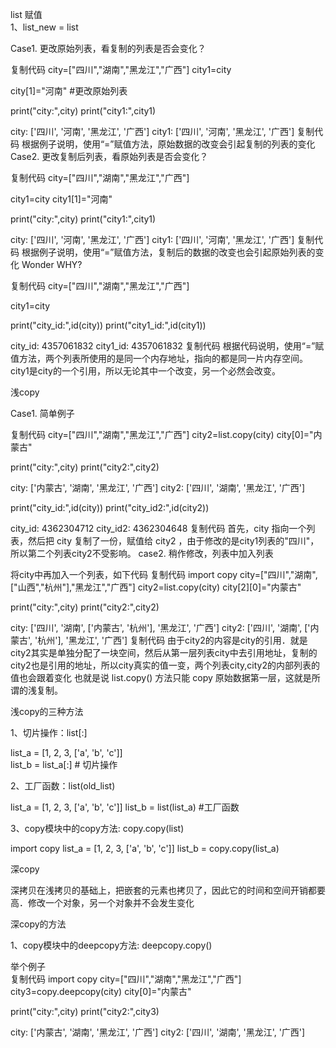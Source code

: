 list 赋值                            
1、list_new = list                                                                                              

Case1. 更改原始列表，看复制的列表是否会变化？

复制代码
city=["四川","湖南","黑龙江","广西"]
city1=city

city[1]="河南" #更改原始列表

print("city:",city)
print("city1:",city1)

city: ['四川', '河南', '黑龙江', '广西']
city1: ['四川', '河南', '黑龙江', '广西']
复制代码
根据例子说明，使用“=”赋值方法，原始数据的改变会引起复制的列表的变化
Case2. 更改复制后列表，看原始列表是否会变化？

复制代码
city=["四川","湖南","黑龙江","广西"]

city1=city
city1[1]="河南"

print("city:",city)
print("city1:",city1)

city: ['四川', '河南', '黑龙江', '广西']
city1: ['四川', '河南', '黑龙江', '广西']
复制代码
根据例子说明，使用“=”赋值方法，复制后的数据的改变也会引起原始列表的变化
Wonder WHY?

复制代码
city=["四川","湖南","黑龙江","广西"]

city1=city

print("city_id:",id(city))
print("city1_id:",id(city1))

city_id: 4357061832
city1_id: 4357061832
复制代码
根据代码说明，使用“=”赋值方法，两个列表所使用的是同一个内存地址，指向的都是同一片内存空间。
city1是city的一个引用，所以无论其中一个改变，另一个必然会改变。






浅copy                                                                               

Case1. 简单例子

复制代码
city=["四川","湖南","黑龙江","广西"]
city2=list.copy(city)
city[0]="内蒙古"

print("city:",city)
print("city2:",city2)

city: ['内蒙古', '湖南', '黑龙江', '广西']
city2: ['四川', '湖南', '黑龙江', '广西']

print("city_id:",id(city))
print("city_id2:",id(city2))

city_id: 4362304712
city_id2: 4362304648
复制代码
首先，city 指向一个列表，然后把 city 复制了一份，赋值给 city2 ，由于修改的是city1列表的"四川"，所以第二个列表city2不受影响。
case2. 稍作修改，列表中加入列表

将city中再加入一个列表，如下代码
复制代码
import copy
city=["四川","湖南",["山西","杭州"],"黑龙江","广西"]
city2=list.copy(city)
city[2][0]="内蒙古"

print("city:",city)
print("city2:",city2)

city: ['四川', '湖南', ['内蒙古', '杭州'], '黑龙江', '广西']
city2: ['四川', '湖南', ['内蒙古', '杭州'], '黑龙江', '广西']
复制代码
由于city2的内容是city的引用．就是city2其实是单独分配了一块空间，然后从第一层列表city中去引用地址，复制的city2也是引用的地址，所以city真实的值一变，两个列表city,city2的内部列表的值也会跟着变化
也就是说 list.copy() 方法只能 copy 原始数据第一层，这就是所谓的浅复制。




浅copy的三种方法                                                                  

1、切片操作：list[:]                                                                                             

list_a = [1, 2, 3, ['a', 'b', 'c']]  
list_b = list_a[:]  # 切片操作  


2、工厂函数：list(old_list)                                                                                 

list_a = [1, 2, 3, ['a', 'b', 'c']]
list_b = list(list_a) #工厂函数


3、copy模块中的copy方法: copy.copy(list)                                                         

import copy
list_a = [1, 2, 3, ['a', 'b', 'c']]
list_b = copy.copy(list_a)




深copy                                                                                 

深拷贝在浅拷贝的基础上，把嵌套的元素也拷贝了，因此它的时间和空间开销都要高．修改一个对象，另一个对象并不会发生变化


深copy的方法                                                                        

1、copy模块中的deepcopy方法: deepcopy.copy()                                                 

 举个例子                                                                                          
复制代码
import copy
city=["四川","湖南","黑龙江","广西"]
city3=copy.deepcopy(city)
city[0]="内蒙古"

print("city:",city)
print("city2:",city3)

city: ['内蒙古', '湖南', '黑龙江', '广西']
city2: ['四川', '湖南', '黑龙江', '广西']
